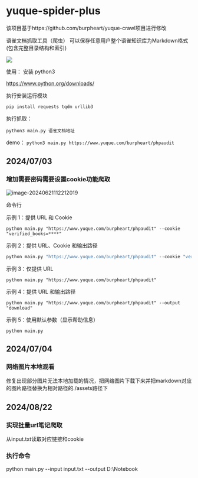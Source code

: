 # yuque-spider-plus

该项目基于https://github.com/burpheart/yuque-crawl项目进行修改

语雀文档抓取工具（爬虫） 可以保存任意用户整个语雀知识库为Markdown格式 (包含完整目录结构和索引) 

![](./assets/yuque-demo.png)

使用：
安装 python3

https://www.python.org/downloads/

执行安装运行模块

```shell
pip install requests tqdm urllib3
```

执行抓取：

`python3 main.py 语雀文档地址`

demo：
`python3 main.py https://www.yuque.com/burpheart/phpaudit`



## 2024/07/03

### 增加需要密码需要设置cookie功能爬取

![image-20240621112212019](./assets/image-20240621112212019.png)

命令行 

示例 1：提供 URL 和 Cookie

```shell
python main.py "https://www.yuque.com/burpheart/phpaudit" --cookie "verified_books=****"
```


示例 2：提供 URL、Cookie 和输出路径

```python
python main.py "https://www.yuque.com/burpheart/phpaudit" --cookie "verified_books=****" --output "download"
```


示例 3：仅提供 URL

```shell
python main.py "https://www.yuque.com/burpheart/phpaudit"
```

示例 4：提供 URL 和输出路径

```shell
python main.py "https://www.yuque.com/burpheart/phpaudit" --output "download"
```


示例 5：使用默认参数（显示帮助信息）

```shell
python main.py
```



## 2024/07/04

### 网络图片本地观看

修复出现部分图片无法本地加载的情况，把网络图片下载下来并把markdown对应的图片路径替换为相对路径的./assets路径下

## 2024/08/22

### 实现批量url笔记爬取

从input.txt读取对应链接和cookie

### 执行命令

python main.py --input input.txt --output D:\Notebook






